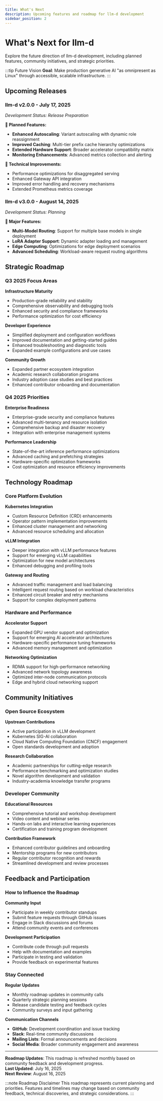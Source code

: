 ```yaml
---
title: What's Next
description: Upcoming features and roadmap for llm-d development
sidebar_position: 2
---
```


# What's Next for llm-d

Explore the future direction of llm-d development, including planned features, community initiatives, and strategic priorities.

:::tip Future Vision
**Goal**: Make production generative AI "as omnipresent as Linux" through accessible, scalable infrastructure.
:::

## Upcoming Releases

### llm-d v2.0.0 - July 17, 2025

*Development Status: Release Preparation*

**🔮 Planned Features:**

- **Enhanced Autoscaling**: Variant autoscaling with dynamic role reassignment
- **Improved Caching**: Multi-tier prefix cache hierarchy optimizations
- **Extended Hardware Support**: Broader accelerator compatibility matrix
- **Monitoring Enhancements**: Advanced metrics collection and alerting

**🔧 Technical Improvements:**

- Performance optimizations for disaggregated serving
- Enhanced Gateway API integration
- Improved error handling and recovery mechanisms
- Extended Prometheus metrics coverage

### llm-d v3.0.0 - August 14, 2025

*Development Status: Planning*

**🚀 Major Features:**

- **Multi-Model Routing**: Support for multiple base models in single deployment
- **LoRA Adapter Support**: Dynamic adapter loading and management
- **Edge Computing**: Optimizations for edge deployment scenarios
- **Advanced Scheduling**: Workload-aware request routing algorithms

## Strategic Roadmap

### Q3 2025 Focus Areas

**Infrastructure Maturity**

- Production-grade reliability and stability
- Comprehensive observability and debugging tools
- Enhanced security and compliance frameworks
- Performance optimization for cost efficiency

**Developer Experience**

- Simplified deployment and configuration workflows
- Improved documentation and getting-started guides
- Enhanced troubleshooting and diagnostic tools
- Expanded example configurations and use cases

**Community Growth**

- Expanded partner ecosystem integration
- Academic research collaboration programs
- Industry adoption case studies and best practices
- Enhanced contributor onboarding and documentation

### Q4 2025 Priorities

**Enterprise Readiness**

- Enterprise-grade security and compliance features
- Advanced multi-tenancy and resource isolation
- Comprehensive backup and disaster recovery
- Integration with enterprise management systems

**Performance Leadership**

- State-of-the-art inference performance optimizations
- Advanced caching and prefetching strategies
- Hardware-specific optimization frameworks
- Cost optimization and resource efficiency improvements

## Technology Roadmap

### Core Platform Evolution

**Kubernetes Integration**

- Custom Resource Definition (CRD) enhancements
- Operator pattern implementation improvements
- Enhanced cluster management and networking
- Advanced resource scheduling and allocation

**vLLM Integration**

- Deeper integration with vLLM performance features
- Support for emerging vLLM capabilities
- Optimization for new model architectures
- Enhanced debugging and profiling tools

**Gateway and Routing**

- Advanced traffic management and load balancing
- Intelligent request routing based on workload characteristics
- Enhanced circuit breaker and retry mechanisms
- Support for complex deployment patterns

### Hardware and Performance

**Accelerator Support**

- Expanded GPU vendor support and optimization
- Support for emerging AI accelerator architectures
- Hardware-specific performance tuning frameworks
- Advanced memory management and optimization

**Networking Optimization**

- RDMA support for high-performance networking
- Advanced network topology awareness
- Optimized inter-node communication protocols
- Edge and hybrid cloud networking support

## Community Initiatives

### Open Source Ecosystem

**Upstream Contributions**

- Active participation in vLLM development
- Kubernetes SIG-AI collaboration
- Cloud Native Computing Foundation (CNCF) engagement
- Open standards development and adoption

**Research Collaboration**

- Academic partnerships for cutting-edge research
- Performance benchmarking and optimization studies
- Novel algorithm development and validation
- Industry-academia knowledge transfer programs

### Developer Community

**Educational Resources**

- Comprehensive tutorial and workshop development
- Video content and webinar series
- Hands-on labs and interactive learning experiences
- Certification and training program development

**Contribution Framework**

- Enhanced contributor guidelines and onboarding
- Mentorship programs for new contributors
- Regular contributor recognition and rewards
- Streamlined development and review processes

## Feedback and Participation

### How to Influence the Roadmap

**Community Input**

- Participate in weekly contributor standups
- Submit feature requests through GitHub issues
- Engage in Slack discussions and forums
- Attend community events and conferences

**Development Participation**

- Contribute code through pull requests
- Help with documentation and examples
- Participate in testing and validation
- Provide feedback on experimental features

### Stay Connected

**Regular Updates**

- Monthly roadmap updates in community calls
- Quarterly strategic planning sessions
- Release candidate testing and feedback cycles
- Community surveys and input gathering

**Communication Channels**

- **GitHub**: Development coordination and issue tracking
- **Slack**: Real-time community discussions
- **Mailing Lists**: Formal announcements and decisions
- **Social Media**: Broader community engagement and awareness

---

**Roadmap Updates**: This roadmap is refreshed monthly based on community feedback and development progress.  
**Last Updated**: July 16, 2025  
**Next Review**: August 16, 2025

:::note Roadmap Disclaimer
This roadmap represents current planning and priorities. Features and timelines may change based on community feedback, technical discoveries, and strategic considerations.
:::
